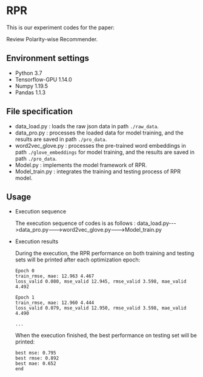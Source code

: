# RPR

This is our experiment codes for the paper:

Review Polarity-wise Recommender.

## Environment settings
* Python 3.7
* Tensorflow-GPU 1.14.0
* Numpy 1.19.5
* Pandas 1.1.3

## File specification
* data_load.py : loads the raw json data in path `./raw_data`.
* data_pro.py : processes the loaded data for model training, and the results are saved in path `./pro_data`.
* word2vec_glove.py : processes the pre-trained word embeddings in path `./glove_embeddings` for model training, and the results are saved in path `./pro_data`.
* Model.py : implements the model framework of RPR.
* Model_train.py : integrates the training and testing process of RPR model.

## Usage
* Execution sequence

  The execution sequence of codes is as follows : data_load.py--->data_pro.py--->word2vec_glove.py--->Model_train.py
  
* Execution results

  During the execution, the RPR performance on both training and testing sets will be printed after each optimization epoch:
  
  ```
  Epoch 0
  train_rmse, mae: 12.963 4.467
  loss_valid 0.080, mse_valid 12.945, rmse_valid 3.598, mae_valid 4.492

  Epoch 1
  train_rmse, mae: 12.960 4.444
  loss_valid 0.079, mse_valid 12.950, rmse_valid 3.598, mae_valid 4.490
  
  ...
  ```
  
  When the execution finished, the best performance on testing set will be printed:
  
  ```
  best mse: 0.795
  best rmse: 0.892
  best mae: 0.652
  end
  ```

